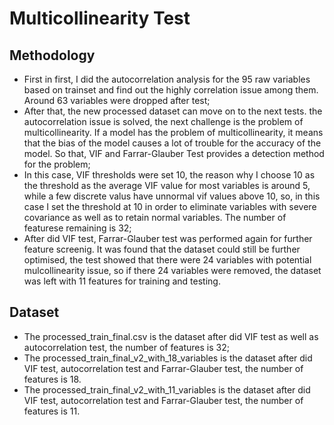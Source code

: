Multicollinearity Test
=
Methodology
--
- First in first, I did the autocorrelation analysis for the 95 raw variables based on trainset and find out the highly correlation issue among them. Around 63 variables were dropped after test;
- After that, the new processed dataset can move on to the next tests. the autocorrelation issue is solved, the next challenge is the problem of multicollinearity. If a model has the problem of multicollinearity,
  it means that the bias of the model causes a lot of trouble for the accuracy of the model. So that, VIF and Farrar-Glauber Test provides a detection method for the problem; 
- In this case, VIF thresholds were set 10, the reason why I choose 10 as the threshold as the average VIF value for most variables is around 5, while a few discrete valus have unnormal vif values above 10, so, in this case I
  set the threshold at 10 in order to eliminate variables with severe covariance as well as to retain normal variables. The number of featurese remaining is 32;
- After did VIF test, Farrar-Glauber test was performed again for further feature screenig. It was found that the dataset could still be further optimised, the test showed that there were 24 variables with potential mulcollinearity
  issue, so if there 24 variables were removed, the dataset was left with 11 features for training and testing.

Dataset 
--
- The processed_train_final.csv is the dataset after did VIF test as well as autocorrelation test, the number of features is 32;
- The processed_train_final_v2_with_18_variables is the dataset after did VIF test, autocorrelation test and Farrar-Glauber test, the number of features is 18.
- The processed_train_final_v2_with_11_variables is the dataset after did VIF test, autocorrelation test and Farrar-Glauber test, the number of features is 11.
